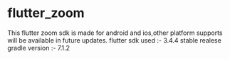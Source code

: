 # flutter_zoom
 This flutter zoom sdk is made for android and ios,other platform supports will be available in future updates.
 flutter sdk used :- 3.4.4 stable realese
 gradle version :- 7.1.2
